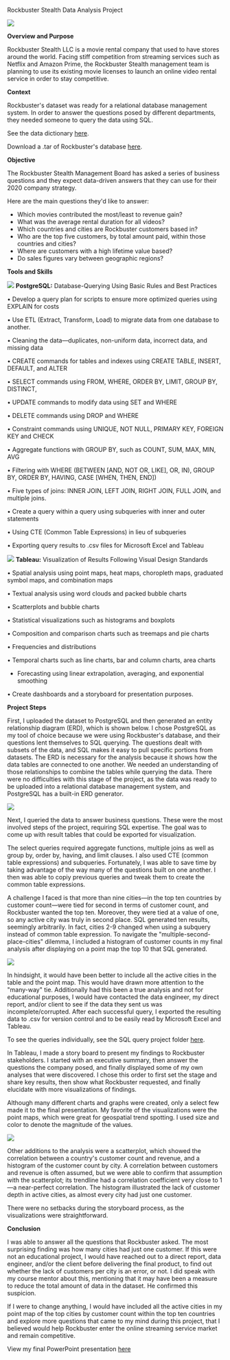 Rockbuster Stealth Data Analysis Project

![](RackMultipart20220309-4-uuykpi_html_89605f79fb0a2033.png)

**Overview and Purpose**

Rockbuster Stealth LLC is a movie rental company that used to have stores around the world. Facing stiff competition from streaming services such as Netflix and Amazon Prime, the Rockbuster Stealth management team is planning to use its existing movie licenses to launch an online video rental service in order to stay competitive.

**Context**

Rockbuster&#39;s dataset was ready for a relational database management system. In order to answer the questions posed by different departments, they needed someone to query the data using SQL.

See the data dictionary [here](https://coach-courses-us.s3.amazonaws.com/exercises/1054/44753/d6a29bbb69df0b3a897faec29dcf000d/Data_Imm_3.10_DataDictionary_CBoyd.pdf).

Download a .tar of Rockbuster&#39;s database [here](http://www.postgresqltutorial.com/wp-content/uploads/2019/05/dvdrental.zip).

**Objective**

The Rockbuster Stealth Management Board has asked a series of business questions and they expect data-driven answers that they can use for their 2020 company strategy.

Here are the main questions they&#39;d like to answer:

- Which movies contributed the most/least to revenue gain?
- What was the average rental duration for all videos?
- Which countries and cities are Rockbuster customers based in?
- Who are the top five customers, by total amount paid, within those countries and cities?
- Where are customers with a high lifetime value based?
- Do sales figures vary between geographic regions?

**Tools and Skills**

![](RackMultipart20220309-4-uuykpi_html_6a41bf0c11992ac3.png) **PostgreSQL:**   Database-Querying Using Basic Rules and Best Practices

• Develop a query plan for scripts to ensure more optimized queries using EXPLAIN for costs

• Use ETL (Extract, Transform, Load) to migrate data from one database to another.

• Cleaning the data—duplicates, non-uniform data, incorrect data, and missing data

• CREATE commands for tables and indexes using CREATE TABLE, INSERT, DEFAULT, and ALTER

• SELECT commands using FROM, WHERE, ORDER BY, LIMIT, GROUP BY, DISTINCT,

• UPDATE commands to modify data using SET and WHERE

• DELETE commands using DROP and WHERE

• Constraint commands using UNIQUE, NOT NULL, PRIMARY KEY, FOREIGN KEY and CHECK

• Aggregate functions with GROUP BY, such as COUNT, SUM, MAX, MIN, AVG

• Filtering with WHERE (BETWEEN [AND, NOT OR, LIKE], OR, IN), GROUP BY, ORDER BY, HAVING, CASE [WHEN, THEN, END])

• Five types of joins: INNER JOIN, LEFT JOIN, RIGHT JOIN, FULL JOIN, and multiple joins.

• Create a query within a query using subqueries with inner and outer statements

• Using CTE (Common Table Expressions) in lieu of subqueries

• Exporting query results to .csv files for Microsoft Excel and Tableau

![](RackMultipart20220309-4-uuykpi_html_4efd8586ba25dc5a.png) **Tableau:**  Visualization of Results Following Visual Design Standards

• Spatial analysis using point maps, heat maps, choropleth maps, graduated symbol maps, and combination maps

• Textual analysis using word clouds and packed bubble charts

• Scatterplots and bubble charts

• Statistical visualizations such as histograms and boxplots

• Composition and comparison charts such as treemaps and pie charts

• Frequencies and distributions

• Temporal charts such as line charts, bar and column charts, area charts

- Forecasting using linear extrapolation, averaging, and exponential smoothing

• Create dashboards and a storyboard for presentation purposes.

**Project Steps**

First, I uploaded the dataset to PostgreSQL and then generated an entity relationship diagram (ERD), which is shown below. I chose PostgreSQL as my tool of choice because we were using Rockbuster&#39;s database, and their questions lent themselves to SQL querying. The questions dealt with subsets of the data, and SQL makes it easy to pull specific portions from datasets. The ERD is necessary for the analysis because it shows how the data tables are connected to one another. We needed an understanding of those relationships to combine the tables while querying the data. There were no difficulties with this stage of the project, as the data was ready to be uploaded into a relational database management system, and PostgreSQL has a built-in ERD generator.

![](RackMultipart20220309-4-uuykpi_html_178ba46cfd2b9ac5.png)

Next, I queried the data to answer business questions. These were the most involved steps of the project, requiring SQL expertise. The goal was to come up with result tables that could be exported for visualization.

The select queries required aggregate functions, multiple joins as well as group by, order by, having, and limit clauses. I also used CTE (common table expressions) and subqueries. Fortunately, I was able to save time by taking advantage of the way many of the questions built on one another. I then was able to copiy previous queries and tweak them to create the common table expressions.

A challenge I faced is that more than nine cities—in the top ten countries by customer count—were tied for second in terms of customer count, and Rockbuster wanted the top ten. Moreover, they were tied at a value of one, so any active city was truly in second place. SQL generated ten results, seemingly arbitrarily. In fact, cities 2-9 changed when using a subquery instead of common table expression. To navigate the &quot;multiple-second-place-cities&quot; dilemma, I included a histogram of customer counts in my final analysis after displaying on a point map the top 10 that SQL generated.

![](RackMultipart20220309-4-uuykpi_html_a9603929d7ef75e2.png)

In hindsight, it would have been better to include all the active cities in the table and the point map. This would have drawn more attention to the &quot;many-way&quot; tie. Additionally had this been a true analysis and not for educational purposes, I would have contacted the data engineer, my direct report, and/or client to see if the data they sent us was incomplete/corrupted. After each successful query, I exported the resulting data to .csv for version control and to be easily read by Microsoft Excel and Tableau.

To see the queries individually, see the SQL query project folder [here](https://github.com/nlogan-data/Rockbuster-SQL-Project/tree/main/SQL-Queries).

In Tableau, I made a story board to present my findings to Rockbuster stakeholders. I started with an executive summary, then answer the questions the company posed, and finally displayed some of my own analyses that were discovered. I chose this order to first set the stage and share key results, then show what Rockbuster requested, and finally elucidate with more visualizations of findings.

Although many different charts and graphs were created, only a select few made it to the final presentation. My favorite of the visualizations were the point maps, which were great for geospatial trend spotting. I used size and color to denote the magnitude of the values.

![](RackMultipart20220309-4-uuykpi_html_e742a352b3496286.png)

Other additions to the analysis were a scatterplot, which showed the correlation between a country&#39;s customer count and revenue, and a histogram of the customer count by city. A correlation between customers and revenue is often assumed, but we were able to confirm that assumption with the scatterplot; its trendline had a correlation coefficient very close to 1—a near-perfect correlation. The histogram illustrated the lack of customer depth in active cities, as almost every city had just one customer.

There were no setbacks during the storyboard process, as the visualizations were straightforward.

**Conclusion**

I was able to answer all the questions that Rockbuster asked. The most surprising finding was how many cities had just one customer. If this were not an educational project, I would have reached out to a direct report, data engineer, and/or the client before delivering the final product, to find out whether the lack of customers per city is an error, or not. I did speak with my course mentor about this, mentioning that it may have been a measure to reduce the total amount of data in the dataset. He confirmed this suspicion.

If I were to change anything, I would have included all the active cities in my point map of the top cities by customer count within the top ten countries and explore more questions that came to my mind during this project, that I believed would help Rockbuster enter the online streaming service market and remain competitive.

View my final PowerPoint presentation [here](https://coach-courses-us.s3.amazonaws.com/exercises/1054/44753/2ce7ad8426ccf76531020d2587128f01/Data_Imm_3.10_PPT_Cboyd_PDF.pdf)
